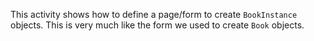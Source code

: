 This activity shows how to define a page/form to create `BookInstance` objects. This is very much like the form we used to create `Book` objects.
